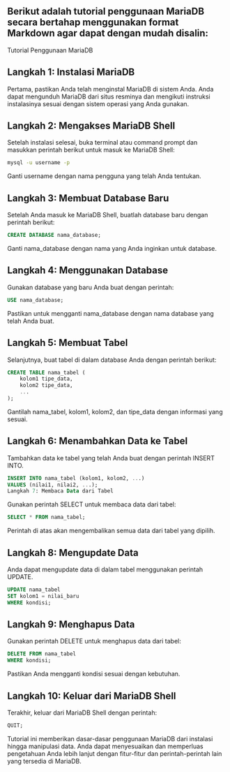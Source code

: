 ---
---
## Berikut adalah tutorial penggunaan MariaDB secara bertahap menggunakan format Markdown agar dapat dengan mudah disalin:

Tutorial Penggunaan MariaDB
## Langkah 1: Instalasi MariaDB
Pertama, pastikan Anda telah menginstal MariaDB di sistem Anda. Anda dapat mengunduh MariaDB dari situs resminya dan mengikuti instruksi instalasinya sesuai dengan sistem operasi yang Anda gunakan.

## Langkah 2: Mengakses MariaDB Shell
Setelah instalasi selesai, buka terminal atau command prompt dan masukkan perintah berikut untuk masuk ke MariaDB Shell:

```bash
mysql -u username -p
```
Ganti username dengan nama pengguna yang telah Anda tentukan.


## Langkah 3: Membuat Database Baru
Setelah Anda masuk ke MariaDB Shell, buatlah database baru dengan perintah berikut:

```sql
CREATE DATABASE nama_database;
```
Ganti nama_database dengan nama yang Anda inginkan untuk database.

## Langkah 4: Menggunakan Database
Gunakan database yang baru Anda buat dengan perintah:

```sql
USE nama_database;
```
Pastikan untuk mengganti nama_database dengan nama database yang telah Anda buat.


## Langkah 5: Membuat Tabel
Selanjutnya, buat tabel di dalam database Anda dengan perintah berikut:

```sql
CREATE TABLE nama_tabel (
    kolom1 tipe_data,
    kolom2 tipe_data,
    ...
);
```
Gantilah nama_tabel, kolom1, kolom2, dan tipe_data dengan informasi yang sesuai.


## Langkah 6: Menambahkan Data ke Tabel
Tambahkan data ke tabel yang telah Anda buat dengan perintah INSERT INTO.

```sql
INSERT INTO nama_tabel (kolom1, kolom2, ...)
VALUES (nilai1, nilai2, ...);
Langkah 7: Membaca Data dari Tabel
```
Gunakan perintah SELECT untuk membaca data dari tabel:


```sql
SELECT * FROM nama_tabel;
```
Perintah di atas akan mengembalikan semua data dari tabel yang dipilih.


## Langkah 8: Mengupdate Data
Anda dapat mengupdate data di dalam tabel menggunakan perintah UPDATE.

```sql
UPDATE nama_tabel
SET kolom1 = nilai_baru
WHERE kondisi;
```
## Langkah 9: Menghapus Data

Gunakan perintah DELETE untuk menghapus data dari tabel:


```sql
DELETE FROM nama_tabel
WHERE kondisi;
```
Pastikan Anda mengganti kondisi sesuai dengan kebutuhan.


## Langkah 10: Keluar dari MariaDB Shell
Terakhir, keluar dari MariaDB Shell dengan perintah:

```sql
QUIT;
```
Tutorial ini memberikan dasar-dasar penggunaan MariaDB dari instalasi hingga manipulasi data. Anda dapat menyesuaikan dan memperluas pengetahuan Anda lebih lanjut dengan fitur-fitur dan perintah-perintah lain yang tersedia di MariaDB.

